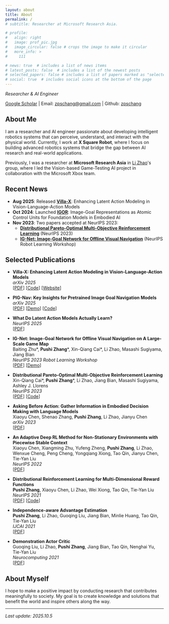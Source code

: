 ```yaml
---
layout: about
title: About
permalink: /
# subtitle: Researcher at Microsoft Research Asia. 

# profile:
#   align: right
#   image: prof_pic.jpg
#   image_circular: false # crops the image to make it circular
#   more_info: >
#     111

# news: true  # includes a list of news items
# latest_posts: false  # includes a list of the newest posts
# selected_papers: false # includes a list of papers marked as "selected={true}"
# social: true  # includes social icons at the bottom of the page
---
```


<!-- Write your biography here. Tell the world about yourself. Link to your favorite [subreddit](http://reddit.com). You can put a picture in, too. The code is already in, just name your picture `prof_pic.jpg` and put it in the `img/` folder.

Put your address / P.O. box / other info right below your picture. You can also disable any of these elements by editing `profile` property of the YAML header of your `_pages/about.md`. Edit `_bibliography/papers.bib` and Jekyll will render your [publications page](/al-folio/publications/) automatically.

Link to your social media connections, too. This theme is set up to use [Font Awesome icons](http://fortawesome.github.io/Font-Awesome/) and [Academicons](https://jpswalsh.github.io/academicons/), like the ones below. Add your Facebook, Twitter, LinkedIn, Google Scholar, or just disable all of them.  -->

*Researcher & AI Engineer*

[Google Scholar](https://scholar.google.com/citations?user=_DLMSkIAAAAJ&hl=en&oi=ao) \| Email: [zpschang@gmail.com](mailto:zpschang@gmail.com) \| Github: [zpschang](https://github.com/zpschang)

## About Me

I am a researcher and AI engineer passionate about developing intelligent robotics systems that can perceive, understand, and interact with the physical world. Currently, I work at **X Square Robot**, where I focus on building advanced robotics systems that bridge the gap between AI research and real-world applications. 

Previously, I was a researcher at **Microsoft Research Asia** in [Li Zhao](https://www.microsoft.com/en-us/research/people/lizo/)'s group, where I led the Vision-based Game-Testing AI project in collaboration with the Microsoft Xbox team. 

## Recent News

- **Aug 2025**: Released [**Villa-X**](https://microsoft.github.io/villa-x/): Enhancing Latent Action Modeling in Vision-Language-Action Models
- **Oct 2024**: Launched [**IGOR**](https://www.microsoft.com/en-us/research/project/igor-image-goal-representations/): Image-Goal Representations as Atomic Control Units for Foundation Models in Embodied AI
- **Nov 2023**: Two papers accepted at NeurIPS 2023:
  - [**Distributional Pareto-Optimal Multi-Objective Reinforcement Learning**](https://openreview.net/pdf?id=prIwYTU9PV) (NeurIPS 2023)
  - [**IG-Net: Image-Goal Network for Offline Visual Navigation**](https://www.robot-learning.ml/2023/files/paper32.pdf) (NeurIPS Robot Learning Workshop) 


## Selected Publications

- **Villa-X: Enhancing Latent Action Modeling in Vision-Language-Action Models**  
  *arXiv 2025*  
  [[PDF](https://arxiv.org/pdf/2507.23682)] [[Code](https://microsoft.github.io/villa-x/)] [[Website](https://microsoft.github.io/villa-x/)]

- **PIG-Nav: Key Insights for Pretrained Image Goal Navigation Models**  
  *arXiv 2025*  
  [[PDF](https://arxiv.org/pdf/2507.17220)] [[Demo](https://youtu.be/y6Eu7EVLhKA)] [[Code](https://github.com/zpschang/PIG-Nav)]

- **What Do Latent Action Models Actually Learn?**  
  *NeurIPS 2025*  
  [[PDF](https://arxiv.org/pdf/2507.17220)]

- **IG-Net: Image-Goal Network for Offline Visual Navigation on A Large-Scale Game Map**  
  Baiting Zhu\*, **Pushi Zhang**\*, Xin-Qiang Cai\*, Li Zhao, Masashi Sugiyama, Jiang Bian  
  *NeurIPS 2023 Robot Learning Workshop*  
  [[PDF](https://www.robot-learning.ml/2023/files/paper32.pdf)] [[Demo](https://www.youtube.com/watch?v=pOtnB_Rfciw)]

- **Distributional Pareto-Optimal Multi-Objective Reinforcement Learning**  
  Xin-Qiang Cai\*, **Pushi Zhang**\*, Li Zhao, Jiang Bian, Masashi Sugiyama, Ashley J. Llorens  
  *NeurIPS 2023*  
  [[PDF](https://papers.nips.cc/paper_files/paper/2023/file/32285dd184dbfc33cb2d1f0db53c23c5-Paper-Conference.pdf)] [[Code](https://github.com/zpschang/DPMORL)]

- **Asking Before Action: Gather Information in Embodied Decision Making with Language Models**  
  Xiaoyu Chen, Shenao Zhang, **Pushi Zhang**, Li Zhao, Jianyu Chen  
  *arXiv 2023*  
  [[PDF](https://arxiv.org/pdf/2305.15695)]

- **An Adaptive Deep RL Method for Non-Stationary Environments with Piecewise Stable Context**  
  Xiaoyu Chen, Xiangming Zhu, Yufeng Zheng, **Pushi Zhang**, Li Zhao, Wenxue Cheng, Peng Cheng, Yongqiang Xiong, Tao Qin, Jianyu Chen, Tie-Yan Liu  
  *NeurIPS 2022*  
  [[PDF](https://arxiv.org/pdf/2212.12735)]

- **Distributional Reinforcement Learning for Multi-Dimensional Reward Functions**  
  **Pushi Zhang**, Xiaoyu Chen, Li Zhao, Wei Xiong, Tao Qin, Tie-Yan Liu  
  *NeurIPS 2021*  
  [[PDF](https://proceedings.neurips.cc/paper/2021/file/0b9e57c46de934cee33b0e8d1839bfc2-Paper.pdf)] [[Code](https://github.com/zpschang/MD3QN)]

- **Independence-aware Advantage Estimation**  
  **Pushi Zhang**, Li Zhao, Guoqing Liu, Jiang Bian, Minlie Huang, Tao Qin, Tie-Yan Liu  
  *IJCAI 2021*  
  [[PDF](https://www.ijcai.org/proceedings/2021/0461.pdf)]

- **Demonstration Actor Critic**  
  Guoqing Liu, Li Zhao, **Pushi Zhang**, Jiang Bian, Tao Qin, Nenghai Yu, Tie-Yan Liu  
  *Neurocomputing 2021*  
  [[PDF](https://www.sciencedirect.com/science/article/abs/pii/S0925231220320282)]


## About Myself

I hope to make a positive impact by conducting research that contributes meaningfully to society. My goal is to create knowledge and solutions that benefit the world and inspire others along the way.

---

*Last update: 2025.10.5*

<!-- ## Our environment for Visual Navigation -->
<!-- <blockquote>
We must perceive in order to move, but we must also move in order to perceive. 
</blockquote> -->

<!-- <blockquote>
    We do not grow absolutely, chronologically. We grow sometimes in one dimension, and not in another, unevenly. We grow partially. We are relative. We are mature in one realm, childish in another.
    —Anais Nin
</blockquote> -->
